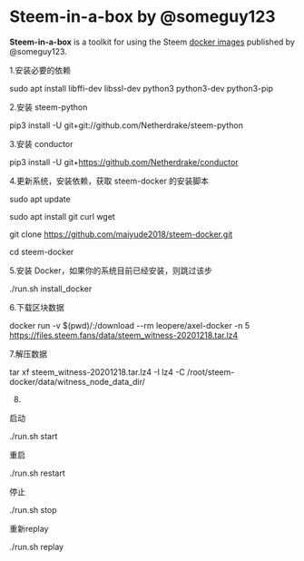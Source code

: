 # Steem-in-a-box by @someguy123

**Steem-in-a-box** is a toolkit for using the Steem [docker images](https://hub.docker.com/r/someguy123/steem/tags/) published by @someguy123.

1.安装必要的依赖

sudo apt install libffi-dev libssl-dev python3 python3-dev python3-pip

2.安装 steem-python

pip3 install -U git+git://github.com/Netherdrake/steem-python

3.安装 conductor

pip3 install -U git+https://github.com/Netherdrake/conductor

4.更新系统，安装依赖，获取 steem-docker 的安装脚本

sudo apt update

sudo apt install git curl wget

git clone https://github.com/maiyude2018/steem-docker.git

cd steem-docker

5.安装 Docker，如果你的系统目前已经安装，则跳过该步

./run.sh install_docker

6.下载区块数据

docker run -v $(pwd)/:/download --rm leopere/axel-docker -n 5 https://files.steem.fans/data/steem_witness-20201218.tar.lz4

7.解压数据

tar xf steem_witness-20201218.tar.lz4 -I lz4 -C /root/steem-docker/data/witness_node_data_dir/

8.

启动

./run.sh start

重启

./run.sh restart

停止

./run.sh stop

重新replay

./run.sh replay
